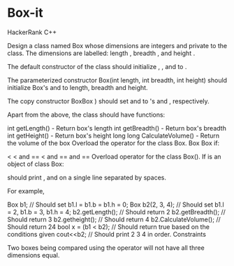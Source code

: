# Box-it
HackerRank C++

Design a class named Box whose dimensions are integers and private to the class. The dimensions are labelled: length , breadth , and height .

The default constructor of the class should initialize , , and  to .

The parameterized constructor Box(int length, int breadth, int height) should initialize Box's  and  to length, breadth and height.

The copy constructor BoxBox ) should set  and  to 's  and , respectively.

Apart from the above, the class should have  functions:

int getLength() - Return box's length
int getBreadth() - Return box's breadth
int getHeight() - Return box's height
long long CalculateVolume() - Return the volume of the box
Overload the operator  for the class Box. Box   Box  if:

 < 
 <  and ==
 <  and == and ==
Overload operator  for the class Box().
If  is an object of class Box:

 should print ,  and  on a single line separated by spaces.

For example,

Box b1; // Should set b1.l = b1.b = b1.h = 0;
Box b2(2, 3, 4); // Should set b1.l = 2, b1.b = 3, b1.h = 4;
b2.getLength();	// Should return 2
b2.getBreadth(); // Should return 3
b2.getheight();	// Should return 4
b2.CalculateVolume(); // Should return 24
bool x = (b1 < b2);	// Should return true based on the conditions given
cout<<b2; // Should print 2 3 4 in order.
Constraints


Two boxes being compared using the  operator will not have all three dimensions equal.

